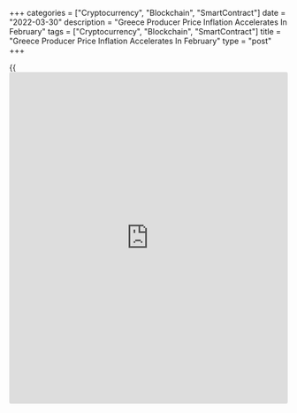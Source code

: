 +++
categories = ["Cryptocurrency", "Blockchain", "SmartContract"]
date = "2022-03-30"
description = "Greece Producer Price Inflation Accelerates In February"
tags = ["Cryptocurrency", "Blockchain", "SmartContract"]
title = "Greece Producer Price Inflation Accelerates In February"
type = "post"
+++

{{<iframe id="large-banner" src="https://www.bounty.group/#slide=20.0" width="100%" height="600" scrolling="no" style="border: 0px solid rgb(216, 221, 230); border-radius: 3px;">}}

Greece's producer price inflation accelerated in February, data from the
Hellenic Statistical Authority showed on Wednesday.

Producer prices rose 33.6 percent year-on-year in February, following a
31.6 percent increase in the previous month.

Prices for the domestic market gained 32.0 percent annually and that for
the non-domestic market rose 30.0 percent.

Among the main industrial groupings, energy prices surged 63.0 percent.
Prices of intermediate goods grew 10.7 percent and that of capital goods
by 8.5 percent.

Durable and non-durable consumer goods prices rose by 1.3 percent and
2.7 percent, respectively.

On a month-on-month basis, producer prices rose 4.9 percent in February,
following a 4.0 percent gain a month ago.

For comments and feedback [contact](https://www.playgroundfx.com/contact/): editorial@rtt[news](https://www.letsplayfx.com/blog/forex-news-website/).com

[Economic News][1]

 **What parts of the world are seeing the best (and worst) economic
performances lately? Click[here][2] to check out our [Econ Scorecard][2]
and find out! See up-to-the-moment [ranking](https://www.playgroundfx.com/blog/crypto-exchange-ranking/)s for the best and worst
performers in [GDP][3], [unemployment rate][4], [inflation][5] and much
more.**

   1. www.rtt[news](https://www.letsplayfx.com/blog/forex-news-website/).com/Content/EconomicNews.aspx
   2. www.rtt[news](https://www.letsplayfx.com/blog/forex-news-website/).com/economic-scorecard/world-rank/PPI/highest-performance.aspx
   3. www.rtt[news](https://www.letsplayfx.com/blog/forex-news-website/).com/economic-scorecard/world-rank/GDP/highest-performance.aspx
   4. www.rtt[news](https://www.letsplayfx.com/blog/forex-news-website/).com/economic-scorecard/world-rank/unemployment-rate/lowest-performance.aspx
   5. www.rtt[news](https://www.letsplayfx.com/blog/forex-news-website/).com/economic-scorecard/world-rank/CPI/highest-performance.aspx